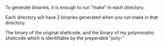 

To generate binaries, it is enough to run "make" in each directory.

Each directory will have 2 binaries generated when you run make in that directory:

The binary of the original shellcode, and the binary of my polymorphic shellcode which
is identifiable by the prepended "poly-"


